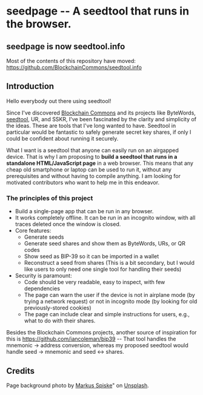 # seedpage -- A seedtool that runs in the browser.

## seedpage is now seedtool.info

Most of the contents of this repository have moved: https://github.com/BlockchainCommons/seedtool.info

## Introduction

Hello everybody out there using seedtool!

Since I've discovered [Blockchain
Commons](https://github.com/BlockchainCommons) and its projects like ByteWords,
[seedtool](https://github.com/BlockchainCommons/seedtool-cli), UR, and SSKR,
I've been fascinated by the clarity and simplicity of the ideas. These are
tools that I've long wanted to have. Seedtool in particular would be fantastic
to safely generate secret key shares, if only I could be confident about
running it securely.

What I want is a seedtool that anyone can easily run on an airgapped device.
That is why I am proposing to **build a seedtool that runs in a standalone
HTML/JavaScript page** in a web browser. This means that any cheap old
smartphone or laptop can be used to run it, without any prerequisites and
without having to compile anything. I am looking for motivated contributors who
want to help me in this endeavor.

### The principles of this project

* Build a single-page app that can be run in any browser.
* It works completely offline. It can be run in an incognito window, with all
  traces deleted once the window is closed.
* Core features:
    * Generate seeds
    * Generate seed shares and show them as ByteWords, URs, or QR codes
    * Show seed as BIP-39 so it can be imported in a wallet
    * Reconstruct a seed from shares (This is a bit secondary, but I would like
      users to only need one single tool for handling their seeds)
* Security is paramount:
    * Code should be very readable, easy to inspect, with few dependencies
    * The page can warn the user if the device is not in airplane mode (by
      trying a network request) or not in incognito mode (by looking for old
      previously-stored cookies)
    * The page can include clear and simple instructions for users, e.g., what
      to do with their shares.

Besides the Blockchain Commons projects, another source of inspiration for this
is https://github.com/iancoleman/bip39 -- That tool handles the mnemonic ->
address conversion, whereas my proposed seedtool would handle seed -> mnemonic
and seed <-> shares.

## Credits

Page background photo by [Markus Spiske](https://unsplash.com/@markusspiske)" on [Unsplash](https://unsplash.com/s/photos/numbers-screen).
  